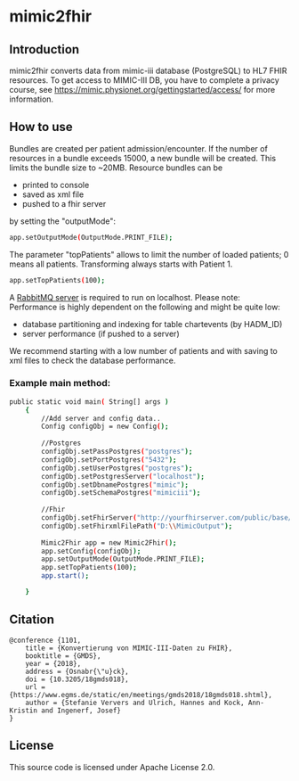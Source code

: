 # mimic2fhir 
## Introduction
mimic2fhir converts data from mimic-iii database (PostgreSQL) to HL7 FHIR resources.
To get access to MIMIC-III DB, you have to complete a privacy course, see https://mimic.physionet.org/gettingstarted/access/ for more information. 

## How to use
Bundles are created per patient admission/encounter. If the number of resources in a bundle exceeds 15000, a new bundle will be created. This limits the bundle size to ~20MB.
Resource bundles can be 
- printed to console
- saved as xml file
- pushed to a fhir server

by setting the "outputMode": 
```sh
app.setOutputMode(OutputMode.PRINT_FILE);
```
The parameter "topPatients" allows to limit the number of loaded patients; 0 means all patients. Transforming always starts with Patient 1.
```sh
app.setTopPatients(100);
```
A [RabbitMQ server](https://www.rabbitmq.com/) is required to run on localhost. 
Please note: Performance is highly dependent on the following and might be quite low:
- database partitioning and indexing for table chartevents (by HADM_ID)
- server performance (if pushed to a server)

We recommend starting with a low number of patients and with saving to xml files to check the database performance.   
 
### Example main method:
```sh
public static void main( String[] args )
    {   	
    	//Add server and config data..
    	Config configObj = new Config();
    	
    	//Postgres
    	configObj.setPassPostgres("postgres");
    	configObj.setPortPostgres("5432");
    	configObj.setUserPostgres("postgres");
    	configObj.setPostgresServer("localhost");
    	configObj.setDbnamePostgres("mimic");
    	configObj.setSchemaPostgres("mimiciii");
    	
    	//Fhir
    	configObj.setFhirServer("http://yourfhirserver.com/public/base/");
    	configObj.setFhirxmlFilePath("D:\\MimicOutput");
    	
    	Mimic2Fhir app = new Mimic2Fhir();
    	app.setConfig(configObj);
    	app.setOutputMode(OutputMode.PRINT_FILE);
    	app.setTopPatients(100);
    	app.start();

	}
```
## Citation
```
@conference {1101,
	title = {Konvertierung von MIMIC-III-Daten zu FHIR},
	booktitle = {GMDS},
	year = {2018},
	address = {Osnabr{\"u}ck},
	doi = {10.3205/18gmds018},
	url = {https://www.egms.de/static/en/meetings/gmds2018/18gmds018.shtml},
	author = {Stefanie Ververs and Ulrich, Hannes and Kock, Ann-Kristin and Ingenerf, Josef}
}
```

## License
This source code is licensed under Apache License 2.0.

